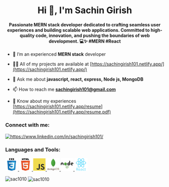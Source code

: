 <h1 align="center">Hi 👋, I'm Sachin Girish</h1>
<h4 align="center">Passionate MERN stack developer dedicated to crafting seamless user experiences and building scalable web applications. Committed to high-quality code, innovation, and pushing the boundaries of web development. 💻✨ #MERN #React</h4>



- 🌱 I’m an experienced **MERN stack** developer

- 👨‍💻 All of my projects are available at [https://sachingirish101.netlify.app/](https://sachingirish101.netlify.app/)

- 💬 Ask me about **javascript, react, express, Node js, MongoDB**

- 📫 How to reach me **sachingirish101@gmail.com**

- 📄 Know about my experiences [https://sachingirish101.netlify.app/resume](https://sachingirish101.netlify.app/resume.pdf)

<h3 align="left">Connect with me:</h3>
<p align="left">
<a href="https://linkedin.com/in/sachingirish101/" target="blank"><img align="center" src="https://raw.githubusercontent.com/rahuldkjain/github-profile-readme-generator/master/src/images/icons/Social/linked-in-alt.svg" alt="https://www.linkedin.com/in/sachingirish101/" height="30" width="40" /></a>
</p>

<h3 align="left">Languages and Tools:</h3>
<p align="left"> <a href="https://www.w3schools.com/css/" target="_blank" rel="noreferrer"> <img src="https://raw.githubusercontent.com/devicons/devicon/master/icons/css3/css3-original-wordmark.svg" alt="css3" width="40" height="40"/> </a> <a href="https://www.w3.org/html/" target="_blank" rel="noreferrer"> <img src="https://raw.githubusercontent.com/devicons/devicon/master/icons/html5/html5-original-wordmark.svg" alt="html5" width="40" height="40"/> </a> <a href="https://developer.mozilla.org/en-US/docs/Web/JavaScript" target="_blank" rel="noreferrer"> <img src="https://raw.githubusercontent.com/devicons/devicon/master/icons/javascript/javascript-original.svg" alt="javascript" width="40" height="40"/> </a> <a href="https://www.mongodb.com/" target="_blank" rel="noreferrer"> <img src="https://raw.githubusercontent.com/devicons/devicon/master/icons/mongodb/mongodb-original-wordmark.svg" alt="mongodb" width="40" height="40"/> </a> <a href="https://nodejs.org" target="_blank" rel="noreferrer"> <img src="https://raw.githubusercontent.com/devicons/devicon/master/icons/nodejs/nodejs-original-wordmark.svg" alt="nodejs" width="40" height="40"/> </a> <a href="https://reactjs.org/" target="_blank" rel="noreferrer"> <img src="https://raw.githubusercontent.com/devicons/devicon/master/icons/react/react-original-wordmark.svg" alt="react" width="40" height="40"/> </a> </p>

<p><img align="left" src="https://github-readme-stats.vercel.app/api/top-langs?username=sac1010&show_icons=true&locale=en&layout=compact" alt="sac1010" /></p>

<p>&nbsp;<img align="center" src="https://github-readme-stats.vercel.app/api?username=sac1010&show_icons=true&locale=en" alt="sac1010" /></p>
